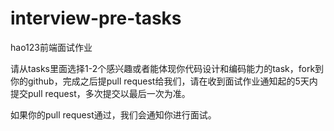 # interview-pre-tasks

hao123前端面试作业

请从tasks里面选择1-2个感兴趣或者能体现你代码设计和编码能力的task，fork到你的github，完成之后提pull request给我们，请在收到面试作业通知起的5天内提交pull request，多次提交以最后一次为准。

如果你的pull request通过，我们会通知你进行面试。